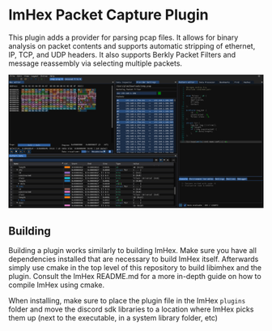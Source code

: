 # ImHex Packet Capture Plugin 

This plugin adds a provider for parsing pcap files. It allows for binary analysis on packet contents and supports automatic stripping of ethernet, IP, TCP, and UDP headers. It also supports Berkly Packet Filters and message reassembly via selecting multiple packets.

![screenshot](Images/Screenshot.png)

## Building

Building a plugin works similarly to building ImHex. Make sure you have all dependencies installed that are necessary to build ImHex itself. Afterwards simply use cmake in the top level of this repository to build libimhex and the plugin. Consult the ImHex README.md for a more in-depth guide on how to compile ImHex using cmake.

When installing, make sure to place the plugin file in the ImHex `plugins` folder and move the discord sdk libraries to a location where ImHex picks them up (next to the executable, in a system library folder, etc)
